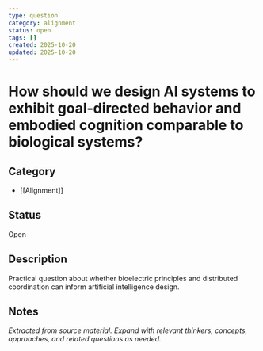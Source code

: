 ```yaml
---
type: question
category: alignment
status: open
tags: []
created: 2025-10-20
updated: 2025-10-20
---
```


# How should we design AI systems to exhibit goal-directed behavior and embodied cognition comparable to biological systems?

## Category

- [[Alignment]]

## Status

Open

## Description

Practical question about whether bioelectric principles and distributed coordination can inform artificial intelligence design.

## Notes

*Extracted from source material. Expand with relevant thinkers, concepts, approaches, and related questions as needed.*
